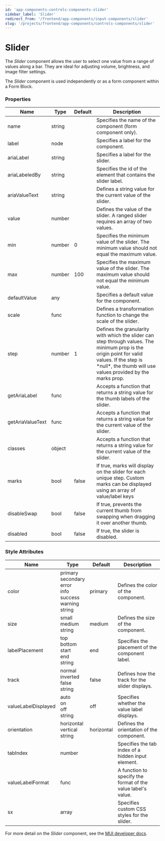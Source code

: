 ```yaml
---
id: 'app-components-controls-components-slider'
sidebar_label: 'Slider'
redirect_from: '/frontend/app-components/input-components/slider'
slug: '/projects/frontend/app-components/controls-components/slider'
---
```


# Slider

The _Slider_ component allows the user to select one value from a range of values along a bar. They are ideal for adjusting volume, brightness, and image filter settings.

The _Slider_ component is used independently or as a form component within a Form Block.

### Properties

<table>
<thead>
<tr><th>Name</th><th>Type</th><th>Default</th><th>Description</th></tr>
</thead>
<tbody>
<tr><td>name</td><td>string</td><td></td><td>Specifies the name of the component (form component only).</td></tr>
<tr><td>label</td><td>node</td><td></td><td>Specifies a label for the component.</td></tr>
<tr><td>ariaLabel</td><td>string</td><td></td><td>Specifies a label for the slider.</td></tr>
<tr><td>ariaLabeledBy</td><td>string</td><td></td><td>Specifies the id of the element that contains the slider label.</td></tr>
<tr><td>ariaValueText</td><td>string</td><td></td><td>Defines a string value for the current value of the slider.</td></tr>
<tr><td>value</td><td>number</td><td></td><td>Defines the value of the slider. A ranged slider requires an array of two values.</td></tr>
<tr><td>min</td><td>number</td><td>0</td><td>Specifies the minimum value of the slider. The minimum value should not equal the maximum value.</td></tr>
<tr><td>max</td><td>number</td><td>100</td><td>Specifies the maximum value of the slider. The maximum value should not equal the minimum value.</td></tr>
<tr><td>defaultValue</td><td>any</td><td></td><td>Specifies a default value for the component.
</td></tr>
<tr><td>scale</td><td>func</td><td></td><td>Defines a transformation function to change the scale of the slider.</td></tr>
<tr><td>step</td><td>number</td><td>1</td><td>Defines the granularity with which the slider can step through values. The minimum prop is the origin point for valid values. If the step is *null*, the thumb will use values provided by the marks prop.</td></tr>
<tr><td>getAriaLabel</td><td>func</td><td></td><td>Accepts a function that returns a string value for the thumb labels of the slider.</td></tr>
<tr><td>getAriaValueText</td><td>func</td><td></td><td>Accepts a function that returns a string value for the current value of the slider.</td></tr>
<tr><td>classes</td><td>object</td><td></td><td>Accepts a function that returns a string value for the current value of the slider.</td></tr>
<tr><td>marks</td><td>bool</td><td>false</td><td>If true, marks will display on the slider for each unique step. Custom marks can be displayed using an array of value/label keys</td></tr>
<tr><td>disableSwap</td><td>bool</td><td>false</td><td>If true, prevents the current thumb from swapping when dragging it over another thumb.</td></tr>
<tr><td>disabled</td><td>bool</td><td>false</td><td>If true, the slider is disabled.</td></tr>
</tbody>
</table>

### Style Attributes

<table>
<thead>
<tr><th>Name</th><th>Type</th><th>Default</th><th>Description</th></tr>
</thead>
<tbody>
<tr><td>color</td><td>primary<br/>secondary<br/>error<br/>info<br/>success<br/>warning<br/>string</td><td>primary</td><td>Defines the color of the component.</td></tr>
<tr><td>size</td><td>small<br/>medium<br/>string</td><td>medium</td><td>Defines the size of the component.</td></tr>
<tr><td>labelPlacement</td><td>top<br/>bottom<br/>start<br/>end<br/>string</td><td>end</td><td>Specifies the placement of the component label.</td></tr>
<tr><td>track</td><td>normal<br/>inverted<br/>false<br/>string</td><td>false</td><td>Defines how the track for the slider displays.</td></tr>
<tr><td>valueLabelDisplayed</td><td>auto<br/>on<br/>off<br/>string</td><td>off</td><td>Specifies whether the value label displays.</td></tr>
<tr><td>orientation</td><td>horizontal<br/>vertical<br/>string</td><td>horizontal</td><td>Defines the orientation of the component.</td></tr>
<tr><td>tabIndex</td><td>number</td><td></td><td>Specifies the tab index of a hidden input element.</td></tr>
<tr><td>valueLabelFormat</td><td>func</td><td></td><td>A function to specify the format of the value label's value.</td></tr>
<tr><td>sx</td><td>array</td><td></td><td>Specifies custom CSS styles for the slider.</td></tr>
</tbody>
</table>

For more detail on the _Slider_ component, see the [MUI developer docs](https://mui.com/material-ui/api/slider/).

